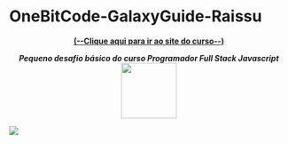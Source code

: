 # OneBitCode-GalaxyGuide-Raissu

<div align="center">
  <p>
    <a href="https://programador.onebitcode.com/?ref=C54036552P"><strong>(--Clique aqui para ir ao site do curso--)</strong></a>
  </p>
  
  <i><strong>Pequeno desafio básico do curso Programador Full Stack Javascript</strong></i>
  <img width="100" height="100" src="https://encrypted-tbn0.gstatic.com/images?q=tbn:ANd9GcSGAvAZP2r8vO1244MsAdBSNzIva-EdkkVlSQSlYNNgL_HEHS0BODwGbuuEU6BBxYvRUzM&usqp=CAU">
  
</div>

<img src="https://programador.onebitcode.com/images/share-fb.png">
